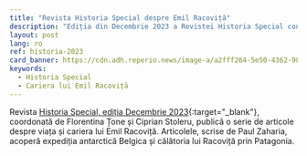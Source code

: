 ```yaml
---
title: "Revista Historia Special despre Emil Racoviță"
description: "Ediția din Decembrie 2023 a Revistei Historia Special conține o serie de articole despre Emil Racoviță."
layout: post
lang: ro
ref: historia-2023
card_banner: https://cdn.adh.reperio.news/image-a/a2fff264-5e50-4362-981c-71aab018f2dc/index.jpeg?p=a%3D1%26co%3D1.05%26w%3D300%26h%3D435%26f%3Dwebp
keywords:
  - Historia Special
  - Cariera lui Emil Racoviță
---
```


Revista [Historia Special, ediția Decembrie
2023](https://historia.ro/revista/historia-special-nr.-45-decembrie-2023-2325107.html){:target="_blank"},
coordonată de Florentina Țone și Ciprian Stoleru, publică o serie de
articole despre viața și cariera lui Emil Racoviță. Articolele, scrise de
Paul Zaharia, acoperă expediția antarctică Belgica și călătoria lui
Racoviță prin Patagonia.

